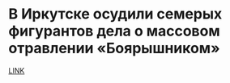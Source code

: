 # В Иркутске осудили семерых фигурантов дела о массовом отравлении «Боярышником»



[LINK](https://varlamov.ru/4006673.html)